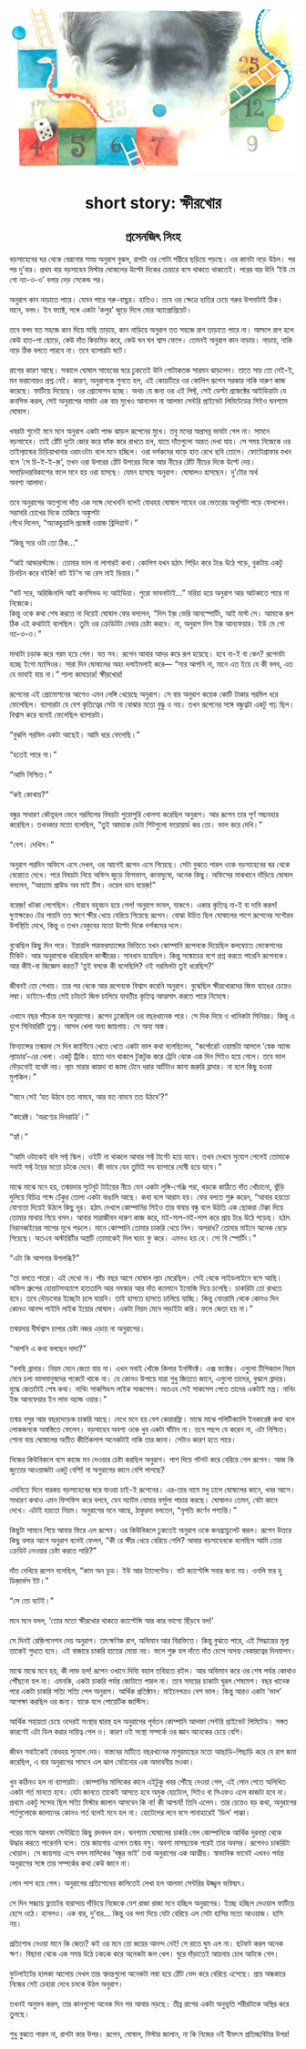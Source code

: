 <div align=center> <img src="../../metadata/images/rabibasariya/short-story:-ক্ষীরখোর.jpg" align="center" ></div>
<h1 align=center>short story: ক্ষীরখোর</h1>
<h2 align=center>প্রসেনজিৎ সিংহ</h2>
বড়সাহেবের ঘর থেকে বেরনোর সময় অনুরাগ বুঝল, রাগটা ওর গোটা শরীরে ছড়িয়ে পড়ছে। ওর কানটা নড়ে উঠল। পর পর দু’বার। প্রথম বার বড়সাহেব মিস্টার ঘোষালের উল্টো দিকের চেয়ারে বসে থাকতে থাকতেই। পরের বার উনি ‘ইউ মে গো ন্যা-ও-ও’ বলার দেড় সেকেন্ড পর।<br> <br>অনুরাগ কান নাড়াতে পারে। যেমন পারে গরু-বাছুর। হাতিও। তবে ওর ক্ষেত্রে হাতির চেয়ে গরুর উপমাটাই ঠিক। মানে, বলদ। ইন ফ্যাক্ট, সঙ্গে একটা ‘কলুর’ জুড়ে দিলে মোর অ্যাপ্রোপ্রিয়েট।<br> <br>তবে বলদ যত সহজে কান দিয়ে মাছি তাড়ায়, কান নাড়িয়ে অনুরাগ তত সহজে রাগ তাড়াতে পারে না। আসলে রাগ হলে কেউ হাত-পা ছোড়ে, কেউ দাঁত কিড়মিড় করে, কেউ ঘন ঘন শ্বাস ফেলে। তেমনই অনুরাগ কান নাড়ায়। নাড়ায়, নাকি নড়ে ঠিক বলতে পারবে না। তবে ব্যাপারটা ঘটে।<br> <br>রাগের কারণ আছে। সকালে ঘোষাল সাহেবের ঘরে ঢুকতেই উনি গোটাকতক সারমন ঝাড়লেন। তাতে সার তো নেই-ই, মন ভরানোরও প্রশ্ন নেই। কারণ, অনুরাগকে শুনতে হল, এই কোয়ার্টারে ওর কোলিগ রূপেন সরকার নাকি দারুণ কাজ করেছে। ফাটিয়ে দিয়েছে। ওর প্রোমোশন হচ্ছে। অথচ যে জন্য ওর এই লিফ্ট, সেই ডেল্টা প্রজেক্টের আইডিয়াটা যে কনসিভ করল, সেই অনুরাগের নামটা এক বার মুখেও আনলেন না আলফা সেন্টরি প্রাইভেট লিমিটেডের সিইও ঘনশ্যাম ঘোষাল।<br> <br>খবরটা শুনেই মনে মনে অনুরাগ একটা পাঞ্চ ঝাড়ল রূপেনের মুখে। তবু মনের অপ্রসন্ন ভাবটা গেল না। সামনে বড়সাহেব। তাই ঠোঁট দুটো জোর করে ফাঁক করে রাখতে হল, যাতে দাঁতগুলো অন্তত দেখা যায়। সে সময় নিজেকে ওর তাইল্যান্ডের চিড়িয়াখানার ওরাংওটাং বলে মনে হচ্ছিল। ওরা দর্শকদের ঘাড়ে হাত রেখে ছবি তোলে। ফোটোগ্রাফার যখন বলে ‘সে চি-ই-ই-জ়’, তখন ওরা উপরের ঠোঁট উপরের দিকে আর নীচের ঠোঁট নীচের দিকে উল্টে দেয়। সমাড়িদন্তবিকাশের ফলে মনে হয় ওরা হাসছে। যেমন হাসছে অনুরাগ। ঘোষালও হাসছেন। দু’টোর অর্থ<br>
অবশ্য আলাদা।<br> <br>তবে অনুরাগের অতগুলো দাঁত এক সঙ্গে দেখেননি বলেই বোধহয় ঘোষাল সাহেব ওর ভেতরের অখুশিটা পড়ে ফেললেন। সরাসরি চোখের দিকে তাকিয়ে অঙ্কুশটা<br>
গেঁথে দিলেন, “অ্যাকচুয়ালি প্রজেক্ট ওয়াজ ব্রিলিয়ান্ট।”<br> <br>“কিন্তু স্যর ওটা তো ঠিক...”<br> <br>“আই আন্ডারস্ট্যান্ড। তোমার ভাল না লাগারই কথা। কোলিগ যখন হঠাৎ পিড়িং করে টঙে উঠে পড়ে, বুকটায় একটু চিনচিন করে বইকি! বাট ইট’স আ রেস মাই ডিয়ার।”<br> <br>“বাট স্যর, অরিজিনালি আই কনসিভড দ্য আইডিয়া। পুরো ভাবনাটাই...” মরিয়া হয়ে অনুরাগ আর আটকাতে পারে না নিজেকে।<br>
কিন্তু ওকে কথা শেষ করতে না দিয়েই ঘোষাল ফের বললেন, “দিস ইজ় ভেরি আনস্পোর্টিং, আই মাস্ট সে। আমাকে রূপ ঠিক এই কথাটাই বলেছিল। তুমি ওর ক্রেডিটটা নেবার চেষ্টা করবে। না, অনুরাগ দিস ইজ় আনফেয়ার। ইউ মে গো ন্যা-ও-ও।”<br> <br>মাথাটা চড়াক করে গরম হয়ে গেল। যত্ত সব। রূপেন আবার আদর করে রূপ হয়েছে। হবে না-ই বা কেন? রূপেনটা হচ্ছে ইগো ম্যাসিওর। সারা দিন ঘোষালের অহং দলাইমলাই করে— “স্যর আপনি না, মানে এত ইয়ে যে কী বলব, এত যে ভাবাই যায় না।” শালা কামচোর! ক্ষীরখোর!<br> <br>রূপেনের এই প্রোমোশনের আগেও এমন লেঙ্গি খেয়েছে অনুরাগ। সে বার অনুরাগ কয়েক কোটি টাকার গরমিল ধরে ফেলেছিল। ব্যাপারটা যে বেশ কৃতিত্বের সেটা না বোঝার মতো বুদ্ধু ও নয়। তখন রূপেনের সঙ্গে বন্ধুত্বটা একটু গাঢ় ছিল। বিশ্বাস করে বলেই ফেলেছিল ব্যাপারটা।<br> <br>“বুঝলি গরমিল একটা আছেই। আমি ধরে ফেলেছি।”<br> <br>“হতেই পারে না।”<br> <br>“আমি নিশ্চিত।”<br> <br>“কই কোথায়?”<br> <br>বন্ধুর সাধারণ কৌতূহল ভেবে গরমিলের বিষয়টা পুরোপুরি খোলসা করেছিল অনুরাগ। আর রূপেন তার পূর্ণ সদ্ব্যবহার করেছিল। তখনকার মতো বলেছিল, “তুই আমাকে ডেটা শিটগুলো ফরোয়ার্ড কর তো। ভাল করে দেখি।”<br> <br>“বেশ। দেখিস।”<br> <br>অনুরাগ পরদিন অফিসে এসে দেখল, ওর আগেই রূপেন এসে গিয়েছে। সেটা বুঝতে পারল ওকে বড়সাহেবের ঘর থেকে বেরোতে দেখে। পরে বিষয়টা নিয়ে অফিস জুড়ে ফিসফাস, কানাঘুষো, অনেক কিছু। অফিসের মাঝখানে দাঁড়িয়ে ঘোষাল বললেন, “আয়্যাম প্রাউড অব মাই টিম। ওয়েল ডান বয়েজ়!”<br> <br>বয়েজ়! খটকা লেগেছিল। গৌরবে বহুবচন হয়ে গেল! অনুরাগ ভাবল, যাকগে। একার কৃতিত্ব না-ই বা দাবি করল! ঘুণাক্ষরেও টের পায়নি তত ক্ষণে ক্ষীর খেয়ে বেরিয়ে গিয়েছে রূপেন। বোঝা উচিত ছিল ঘোষালের পাশে রূপেনের সগৌরব উপস্থিতি দেখে, কিন্তু ও তখন বেকুবের মতো উল্টো দিকে দর্শকদের দলে।<br> <br>বুঝেছিল কিছু দিন পরে। ইয়ারলি পারফরম্যান্সের ভিত্তিতে যখন কোম্পানি রূপেনকে দিয়েছিল কলম্বোতে ভেকেশনের টিকিট। আর অনুরাগকে ধরিয়েছিল কাশ্মীরের। সাবধান হয়েছিল। কিন্তু সঙ্কোচের বশে প্রশ্ন করতে পারেনি রূপেনকে। আর কীই-বা জিজ্ঞেস করত? ‘তুই বসকে কী বলেছিলি? ওই গরমিলটা তুই ধরেছিস?’<br> <br>জীবনই তো শেখায়। তার পর থেকে আর রূপেনকে বিশ্বাস করেনি অনুরাগ। বুঝেছিল ক্ষীরখোরদের জিভ ব্যাঙের চেয়েও লম্বা। ডাইনে-বাঁয়ে সেই চটচটে জিভ চালিয়ে যাবতীয় কৃতিত্ব আত্মসাৎ করতে পারে নিমেষে।<br> <br>এখানে বছর পাঁচেক হল অনুরাগের। রূপেন ঢুকেছিল ওর বছরখানেক পরে। সে  দিক দিয়ে ও খানিকটা সিনিয়র। কিন্তু এ যুগে সিনিয়রিটি তুশ্চু। আসল খেলা অন্য জায়গায়। সে অন্য অঙ্ক।<br> <br>ফিন্যান্সের তন্ময়দা সে দিন ক্যান্টিনে খেতে খেতে একটা ভাল কথা বলেছিলেন, “কর্পোরেট ওয়ার্ল্ডটা আসলে ‘স্নেক অ্যান্ড ল্যাডার’-এর খেলা। একটু ট্রিকি। হাতে দান থাকলে টুকটুক করে ট্রেনি থেকে এক দিন সিইও হয়ে গেলে। তবে ভাল দৌড়নোই যথেষ্ট নয়। ল্যাং মারার কায়দা বা জামা টেনে ধরার আর্টটাও জানা জরুরি ব্রাদার। না হলে কিছু হওয়া মুশকিল।”<br> <br>“মানে সেই ‘যত উঠবে তত নামবে, আর যত নামবে তত উঠবে’?”<br> <br>“কারেক্ট। ‘অরণ্যের দিনরাত্রি’।”<br> <br>“হ্যাঁ।”<br> <br>“আমি ওটাকেই বলি সফ্ট স্কিল। ওইটি না থাকলে আবার সফ্ট টার্গেট হয়ে যাবে। তখন দেখবে সুযোগ পেলেই তোমাকে সবাই সফ্ট টয়ের মতো চটকে দেবে। কী ভাবে যেন তুমিই সব ব্যাপারে দোষী হয়ে যাবে।”<br> <br>মাঝে মাঝে মনে হয়, তন্ময়দার স্যুটবুট টাইয়ের নীচে যেন একটা লুঙ্গি-গেঞ্জি পরা, খড়কে কাঠিতে দাঁত খোঁচানো, ভুঁড়ি দুলিয়ে বিচিত্র শব্দে ঢেঁকুর তোলা একটা বাঙালি আছে। কথা বলে আরাম হয়। ফের বলতে শুরু করেন, “আবার হয়তো যোগ্যতা দিয়েই উঠলে কিছু দূর। হঠাৎ দেখলে কোম্পানির সিইও তার বাবার বন্ধু বলে উঠতি এক ছোকরা টেক্কা দিয়ে তোমার মাথায় গিয়ে বসল। আবার সারাজীবন দারুণ কাজ করে, মই-সাপ-মই-সাপ করে প্রায় টঙে উঠে পড়েছ। হঠাৎ নিরানব্বইয়ের সাপের মুখে পড়লে। মানে কোম্পানি তোমার চাকরি খেয়ে নিল। অপরাধ? তোমার মাইনে অনেক বেড়ে গিয়েছে। অতএব অস্টারিটির অস্ত্রটি তোমাকেই দিল ঘচাং ফু করে। এমনও হয় হে। সো বি স্পোর্টিং।”<br> <br>“এটা কি আপনার উপলব্ধি?”<br> <br>“তা বলতে পারো। এই দেখো না। পাঁচ বছর আগে ঘোষাল ল্যাং মেরেছিল। সেই থেকে সাইডলাইনে বসে আছি। অফিস গ্রুপের হোয়াটসঅ্যাপে হাততালি আর নমস্কার আর দাঁত ক্যালানে ইমোজি দিয়ে চলেছি। চাকরিটা তো রাখতে হবে। তবে দৌড়নোর ইচ্ছেটা চলে যায়নি। তাই হাসতে হাসতে চালিয়ে যাচ্ছি। কিন্তু নোংরামি থেকে কোনও দিন কোনও আনন্দ পাইনি লাইক ইয়োর ঘোষাল। একটা নিয়ম মেনে লড়াইটা করি। ফলে জেতা হয় না।”<br> <br>তন্ময়দার দীর্ঘশ্বাস চাপার চেষ্টা নজর এড়ায় না অনুরাগের।<br> <br>“আপনি এ কথা বলছেন দাদা?”<br> <br>“বলছি ব্রাদার। নিয়ম মেনে জেতা যায় না। এখন সবাই খোঁজে কিলার ইনস্টিংক্ট। এক্স ফ্যাক্টর। এগুলো টিপিক্যাল নিয়ম মেনে চলা ভালমানুষদের পকেটে থাকে না। যে কোনও উপায়ে যারা শুধু জিততে জানে, এগুলো তাদের, বুঝলে ব্রাদার। যুদ্ধে জেতাটাই শেষ কথা। নাথিং সাকসিডস লাইক সাকসেস। অতএব সেই সাকসেস পেতে তাদের একটাই মন্ত্র। নাথিং ইজ আনফেয়ার ইন লাভ অ্যান্ড ওয়ার।”<br> <br>তন্ময় বসুর আর বছরদেড়েক চাকরি আছে। দেখে মনে হয় বেশ কেয়ারফ্রি। মাঝে মাঝে পলিটিক্যালি ইনকারেক্ট কথা বলে লোকজনকে অস্বস্তিতে ফেলেন। বড়সাহেব অবশ্য ওকে খুব একটা ঘাঁটান না। তবে পছন্দ যে করেন না, এটা নিশ্চিত। শোনা যায় ঘোষালের অতীত কীর্তিকলাপ অনেকটাই নাকি তার জানা। সেটাও কারণ হতে পারে।<br> <br>নিজের কিউবিকলে বসে কাজে মন দেওয়ার চেষ্টা করছিল অনুরাগ। পাশ দিয়ে গটগট করে বেরিয়ে গেল রূপেন। আজ কি জুতোর আওয়াজটা একটু বেশি! না অনুরাগের কানে বেশি লাগছে?<br> <br>এমনিতে দিনে বারকয় বড়সাহেবের ঘরে যাওয়া চাই-ই রূপেনের। এর-তার নামে মধু ঢালে ঘোষালের কানে, খবর আসে। সাধারণ কথাও এমন ফিসফিস করে বলবে, যেন অ্যাটম বোমার ফর্মুলা পাচার করছে। ঘোষালও তেমন, বেটা কানে দেখে। এটাই হয়তো নিয়ম। অনুরাগের মনে আছে, ঠাকুরদা বলতেন, “নৃপতি কর্ণেন পশ্যন্তি।”<br> <br>কিছুটা সামনে গিয়ে আবার ফিরে এল রূপেন। ওর কিউবিকলে ঢুকতেই অনুরাগ ওকে কনগ্র্যাচুলেট করল। রূপেন উত্তরে কিছু বলার আগে অনুরাগ বলেই ফেলল, “কী রে ক্ষীর খেয়ে বেরিয়ে গেলি? আবার বড়সাহেবকে বলেছিস আমি তোর ক্রেডিট নেওয়ার চেষ্টা করতে পারি?”<br> <br>দাঁত দেখিয়ে রূপেন বলেছিল, “কাম অন ডুড। ইউ আর ট্যালেন্টেড। বাট ক্যাপ্টেন্সি সবার জন্য নয়। ওনলি ফর হু ডিজ়ার্ভস ইট।”<br> <br>“সে তো বটেই।”<br> <br>মনে মনে বলল, ‘তোর মতো ক্ষীরখোর থাকতে ক্যাপ্টেন্সি আর কার ভাগ্যে ছিঁড়বে বল!’<br> <br>সে দিনই রেজ়িগনেশন দেয় অনুরাগ। তাৎক্ষণিক রাগ, অভিমান আর বিরক্তিতে। কিন্তু বুঝতে পারে, এই সিদ্ধান্তের মূল্য তাকেই শুধতে হবে। এই বাজারে চাকরি হাতের মোয়া নয়। ফলে শুরু হল দাঁতে দাঁত চেপে অসহ্য বেকারত্বের দিনযাপন।<br> <br>মাঝে মাঝে মনে হয়, কী লাভ হল! রূপেন ওখানে দিব্যি বহাল তবিয়তে রইল। আর অভিমান করে ওর শেষ পর্যন্ত কোথাও পৌঁছনো হল না। এমনকি, একটা চাকরি পর্যন্ত জোটাতে পারল না। তবে সময়ের চাকাটা ঘুরল শেষমেশ। বছর খানেক পরে একটা চাকরি সত্যি সত্যি পেল অনুরাগ। আর্থিক প্রতিষ্ঠান। মাইনেপত্রও বেশ ভাল। কিন্তু আরও একটা ‘ভাল’ অপেক্ষা করছিল ওর জন্য। যাকে বলে পোয়েটিক জাস্টিস।<br> <br>আর্থিক সহায়তা চেয়ে ওদেরই সংস্থার দ্বারস্থ হল অনুরাগের পূর্বতন কোম্পানি আলফা সেন্টরি প্রাইভেট লিমিটেড। সঙ্গত কারণেই এটা ডিল করার দায়িত্ব পেল ও। কারণ ওই সংস্থা সম্পর্কে ওর জ্ঞান অনেকের চেয়ে বেশি।<br> <br>জীবন সবাইকেই বোধহয় সুযোগ দেয়। বাস্তবের মাটিতে বছরখানেক মাগুরমাছের মতো আছাড়ি-পিছাড়ি করে যে রাগ জমা করেছিল, এ বার অনুরাগের সামনে এল ঝাল মেটানোর এক অভাবনীয় মওকা।<br> <br>খুব কঠিনও হল না ব্যাপারটা। কোম্পানির মালিকের কানে এইটুকু খবর পৌঁছে দেওয়া গেল, এই লোন পেতে অলিখিত একটা শর্ত মানতে হবে। যেটা জানতে তাকেই আসতে হবে অমুক হোটেলে, সিইও বা সিএফও এলে কাজটা হবে না। প্রথমে একটু সন্দেহ ছিল সত্যি মিস্টার জালান আসবেন কি না! কী আশ্চর্য! তিনি এলেন। তার চেয়েও বড় কথা, অনুরাগের শর্তগুলোকে জালানের কোনও শর্ত বলেই মনে হল না। হোটেলের লনে বসে পানাহারেই ‘ডিল’ পাক্কা।<br> <br>পরের মাসে আলফা সেন্টরিতে কিছু রদবদল হল। ঘনশ্যাম ঘোষালের চাকরি গেল কোম্পানিকে আর্থিক দুরবস্থা থেকে উদ্ধার করতে পারেননি বলে। তার জায়গায় এলেন তন্ময় বসু। অবশ্য মাসছয়েক পরেই তার অবসর। রূপেনও চাকরিটা খোয়াল। সে জায়গায় এসে বসল মালিকের ‘বন্ধুর ভাই’ তথা অনুরাগের এক আত্মীয়। স্বাভাবিক ভাবেই এখনও পর্যন্ত অনুরাগের সঙ্গে তার সম্পর্কের কথা কেউ জানে না।<br> <br>লোন পাশ হয়ে গেল। অনুরাগের প্রতিশোধের কালিতেই লেখা হল আলফা সেন্টরির উজ্জ্বল ভবিষ্যৎ।<br> <br>সে দিন সন্ধ্যায় ফ্ল্যাটের বারান্দায় দাঁড়িয়ে নিজেকে বেশ রাজা রাজা মনে হচ্ছিল অনুরাগের। ইচ্ছে হচ্ছিল দেওয়াল ফাটিয়ে হেসে ওঠে। হাসলও। এক বার, দু’বার... কিন্তু ওর গলা দিয়ে যেটা বেরিয়ে এল সেটা হাসির মতো আওয়াজ। হাসি নয়।<br> <br>প্রতিশোধ নেওয়া মানে কি জেতা? কই ওর মনে তো জয়ের আনন্দ নেই! সে রাতে ঘুম এল না। ছটফট করল অনেক ক্ষণ। বিছানা থেকে এক সময় উঠে ঢকঢক করে অনেকটা জল খেল। ঘুরে দাঁড়াতেই আয়নায় চোখ আটকে গেল।<br> <br>ফুটলাইটের হালকা আলোয় দেখল তার শ্বদন্তগুলো অনেকটা লম্বা হয়ে ঠোঁট ভেদ করে বেরিয়ে এসেছে। প্রায় অন্ধকারে নিজের সেই চেহারা দেখে চমকে উঠল অনুরাগ।<br> <br>তখনই অনুভব করল, তার কানগুলো অনেক দিন পর আবার নড়ছে। তীব্র রাগের একটা অনুভূতি শরীরটাকে অস্থির করে তুলছে।<br> <br>শুধু বুঝতে পারল না, রাগটা কার উপর। রূপেন, ঘোষাল, মিস্টার জালান, না কি নিজের ওই বীভৎস প্রতিচ্ছবিটার উপর!